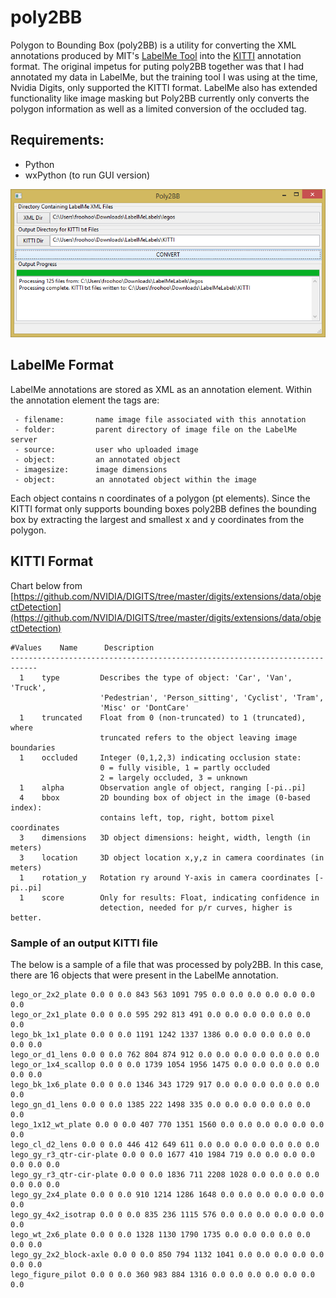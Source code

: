 # poly2BB

Polygon to Bounding Box (poly2BB) is a utility for converting the XML annotations produced by MIT's [LabelMe Tool](http://labelme.csail.mit.edu "MIT Label Me") into the [KITTI](http://www.cvlibs.net/datasets/kitti/index.php "Karlsruhe Institute") annotation format. The original impetus for puting poly2BB together was that I had annotated my data in LabelMe, but the training tool I was using at the time, Nvidia Digits, only supported the KITTI format. LabelMe also has extended functionality like image masking but  Poly2BB currently only converts the polygon information as well as a limited conversion of the occluded tag.

## Requirements:
- Python
- wxPython (to run GUI version)

![screenshot](poly2BB.png)

## LabelMe Format

LabelMe annotations are stored as XML as an annotation element.  Within the annotation element the tags are:
```
 - filename:       name image file associated with this annotation
 - folder:         parent directory of image file on the LabelMe server
 - source:         user who uploaded image
 - object:         an annotated object
 - imagesize:      image dimensions
 - object:         an annotated object within the image
```
 Each object contains n coordinates of a polygon (pt elements). Since the KITTI format only supports bounding boxes poly2BB defines the bounding box by extracting the largest and smallest x and y coordinates from the polygon. 

 ## KITTI Format
 Chart below from [https://github.com/NVIDIA/DIGITS/tree/master/digits/extensions/data/objectDetection](https://github.com/NVIDIA/DIGITS/tree/master/digits/extensions/data/objectDetection)
 ```
 #Values    Name      Description
----------------------------------------------------------------------------
   1    type         Describes the type of object: 'Car', 'Van', 'Truck',
                     'Pedestrian', 'Person_sitting', 'Cyclist', 'Tram',
                     'Misc' or 'DontCare'
   1    truncated    Float from 0 (non-truncated) to 1 (truncated), where
                     truncated refers to the object leaving image boundaries
   1    occluded     Integer (0,1,2,3) indicating occlusion state:
                     0 = fully visible, 1 = partly occluded
                     2 = largely occluded, 3 = unknown
   1    alpha        Observation angle of object, ranging [-pi..pi]
   4    bbox         2D bounding box of object in the image (0-based index):
                     contains left, top, right, bottom pixel coordinates
   3    dimensions   3D object dimensions: height, width, length (in meters)
   3    location     3D object location x,y,z in camera coordinates (in meters)
   1    rotation_y   Rotation ry around Y-axis in camera coordinates [-pi..pi]
   1    score        Only for results: Float, indicating confidence in
                     detection, needed for p/r curves, higher is better.
```
 ### Sample of an output KITTI file

The below is a sample of a file that was processed by poly2BB. In this case, there are 16 objects that were present in the LabelMe  annotation.

 ```
lego_or_2x2_plate 0.0 0 0.0 843 563 1091 795 0.0 0.0 0.0 0.0 0.0 0.0 0.0 
lego_or_2x1_plate 0.0 0 0.0 595 292 813 491 0.0 0.0 0.0 0.0 0.0 0.0 0.0 
lego_bk_1x1_plate 0.0 0 0.0 1191 1242 1337 1386 0.0 0.0 0.0 0.0 0.0 0.0 0.0 
lego_or_d1_lens 0.0 0 0.0 762 804 874 912 0.0 0.0 0.0 0.0 0.0 0.0 0.0 
lego_or_1x4_scallop 0.0 0 0.0 1739 1054 1956 1475 0.0 0.0 0.0 0.0 0.0 0.0 0.0 
lego_bk_1x6_plate 0.0 0 0.0 1346 343 1729 917 0.0 0.0 0.0 0.0 0.0 0.0 0.0 
lego_gn_d1_lens 0.0 0 0.0 1385 222 1498 335 0.0 0.0 0.0 0.0 0.0 0.0 0.0 
lego_1x12_wt_plate 0.0 0 0.0 407 770 1351 1560 0.0 0.0 0.0 0.0 0.0 0.0 0.0 
lego_cl_d2_lens 0.0 0 0.0 446 412 649 611 0.0 0.0 0.0 0.0 0.0 0.0 0.0 
lego_gy_r3_qtr-cir-plate 0.0 0 0.0 1677 410 1984 719 0.0 0.0 0.0 0.0 0.0 0.0 0.0 
lego_gy_r3_qtr-cir-plate 0.0 0 0.0 1836 711 2208 1028 0.0 0.0 0.0 0.0 0.0 0.0 0.0 
lego_gy_2x4_plate 0.0 0 0.0 910 1214 1286 1648 0.0 0.0 0.0 0.0 0.0 0.0 0.0 
lego_gy_4x2_isotrap 0.0 0 0.0 835 236 1115 576 0.0 0.0 0.0 0.0 0.0 0.0 0.0 
lego_wt_2x6_plate 0.0 0 0.0 1328 1130 1790 1735 0.0 0.0 0.0 0.0 0.0 0.0 0.0 
lego_gy_2x2_block-axle 0.0 0 0.0 850 794 1132 1041 0.0 0.0 0.0 0.0 0.0 0.0 0.0 
lego_figure_pilot 0.0 0 0.0 360 983 884 1316 0.0 0.0 0.0 0.0 0.0 0.0 0.0 
```
